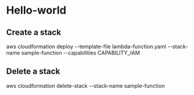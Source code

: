 # Hello-world

## Create a stack
aws cloudformation deploy --template-file lambda-function.yaml --stack-name sample-function --capabilities CAPABILITY_IAM

## Delete a stack
aws cloudformation delete-stack --stack-name sample-function
